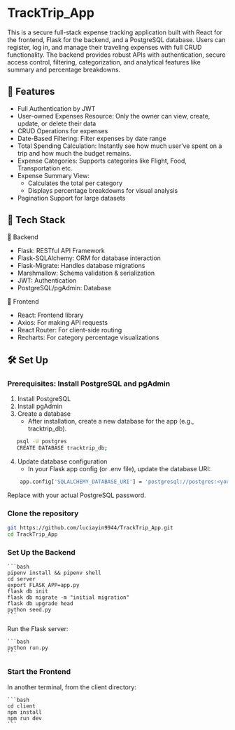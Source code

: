# TrackTrip_App

This is a secure full-stack expense tracking application built with React for the frontend, Flask for the backend, and a PostgreSQL database. Users can register, log in, and manage their traveling expenses with full CRUD functionality. The backend provides robust APIs with authentication, secure access control, filtering, categorization, and analytical features like summary and percentage breakdowns.


## 🔐 Features
- Full Authentication by JWT
- User-owned Expenses Resource: Only the owner can view, create, update, or delete their data
- CRUD Operations for expenses
- Date-Based Filtering: Filter expenses by date range
- Total Spending Calculation: Instantly see how much user’ve spent on a trip and how much the budget remains.
- Expense Categories: Supports categories like Flight, Food, Transportation etc.
- Expense Summary View:
    - Calculates the total per category
    - Displays percentage breakdowns for visual analysis
- Pagination Support for large datasets




## 🧠 Tech Stack
🔧 Backend
- Flask: RESTful API Framework
- Flask-SQLAlchemy: ORM for database interaction
- Flask-Migrate: Handles database migrations
- Marshmallow: Schema validation & serialization
- JWT: Authentication
- PostgreSQL/pgAdmin: Database

🎨 Frontend
- React: Frontend library
- Axios: For making API requests
- React Router: For client-side routing
- Recharts: For category percentage visualizations



## 🛠️ Set Up

  ###  Prerequisites: Install PostgreSQL and pgAdmin

  1. Install PostgreSQL
  2. Install pgAdmin
  3. Create a database
     - After installation, create a new database for the app (e.g., tracktrip_db).

```bash
   psql -U postgres
   CREATE DATABASE tracktrip_db;
```

 4. Update database configuration
    - In your Flask app config (or .env file), update the database URI:
```bash
    app.config['SQLALCHEMY_DATABASE_URI'] = 'postgresql://postgres:<yourpassword>@localhost:5432/tracktrip_db'
```
Replace <yourpassword> with your actual PostgreSQL password.


 ### Clone the repository
   ```bash
   git https://github.com/luciayin9944/TrackTrip_App.git
   cd TrackTrip_App
  ```


### Set Up the Backend

    ```bash
    pipenv install && pipenv shell
    cd server
    export FLASK_APP=app.py
    flask db init
    flask db migrate -m "initial migration"
    flask db upgrade head
    python seed.py
    ```

Run the Flask server:

    ```bash
    python run.py
    ```

### Start the Frontend
In another terminal, from the client directory:

    ```bash
    cd client
    npm install
    npm run dev
    ```
